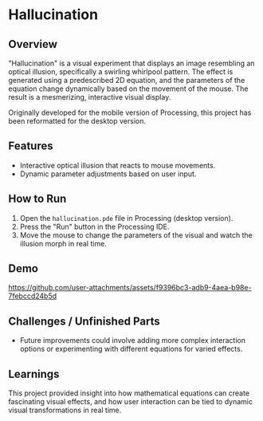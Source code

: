 # Hallucination

## Overview
"Hallucination" is a visual experiment that displays an image resembling an optical illusion, specifically a swirling whirlpool pattern. The effect is generated using a predescribed 2D equation, and the parameters of the equation change dynamically based on the movement of the mouse. The result is a mesmerizing, interactive visual display.

Originally developed for the mobile version of Processing, this project has been reformatted for the desktop version.

## Features
- Interactive optical illusion that reacts to mouse movements.
- Dynamic parameter adjustments based on user input.

## How to Run
1. Open the `hallucination.pde` file in Processing (desktop version).
2. Press the "Run" button in the Processing IDE.
3. Move the mouse to change the parameters of the visual and watch the illusion morph in real time.

## Demo
https://github.com/user-attachments/assets/f9396bc3-adb9-4aea-b98e-7febccd24b5d



## Challenges / Unfinished Parts
- Future improvements could involve adding more complex interaction options or experimenting with different equations for varied effects.

## Learnings
This project provided insight into how mathematical equations can create fascinating visual effects, and how user interaction can be tied to dynamic visual transformations in real time.

